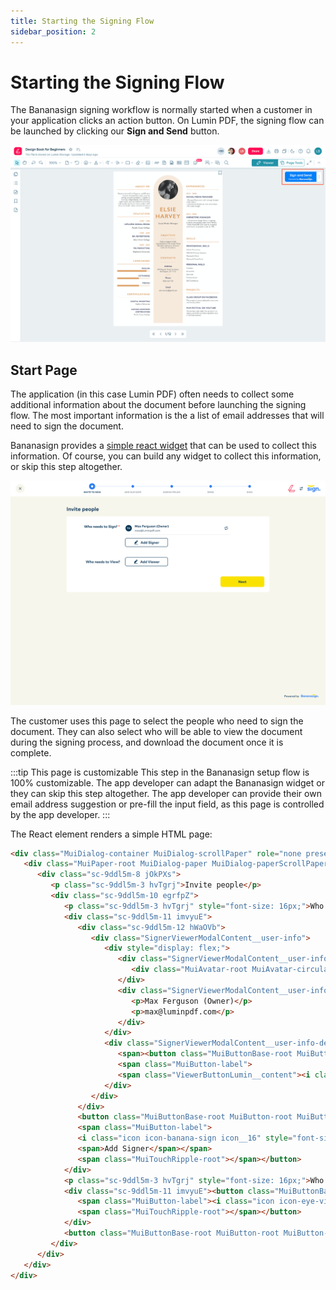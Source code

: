 ```yaml
---
title: Starting the Signing Flow
sidebar_position: 2
---
```


# Starting the Signing Flow

The Bananasign signing workflow is normally started when a customer in your application clicks an action button. On Lumin PDF, the signing flow can be launched by clicking our **Sign and Send** button.

![image](img/start-button.png)

## Start Page

The application (in this case Lumin PDF) often needs to collect some additional information about the document before launching the signing flow. The most important information is the a list of email addresses that will need to sign the document.


Bananasign provides a [simple react widget](https://github.com/luminpdf/bananasign-example) that can be used to collect this information. Of course, you can build any widget to collect this information, or skip this step altogether.

![image](img/start-page.png)

The customer uses this page to select the people who need to sign the document. They can also select who will be able to view the document during the signing process, and download the document once it is complete.

:::tip This page is customizable
This step in the Bananasign setup flow is 100% customizable. The app developer can adapt the Bananasign widget or they can skip this step altogether. The app developer can provide their own email address suggestion or pre-fill the input field, as this page is controlled by the app developer.
:::


The React element renders a simple HTML page:

```html
<div class="MuiDialog-container MuiDialog-scrollPaper" role="none presentation" tabindex="-1" style="opacity: 1; transition: opacity 225ms cubic-bezier(0.4, 0, 0.2, 1) 0ms;">
   <div class="MuiPaper-root MuiDialog-paper MuiDialog-paperScrollPaper MuiDialog-paperWidthFalse MuiDialog-paperFullScreen MuiPaper-elevation24 MuiPaper-rounded" role="dialog">
      <div class="sc-9ddl5m-8 jOkPXs">
         <p class="sc-9ddl5m-3 hvTgrj">Invite people</p>
         <div class="sc-9ddl5m-10 egrfpZ">
            <p class="sc-9ddl5m-3 hvTgrj" style="font-size: 16px;">Who needs to Sign?<span style="color: red;"> *</span></p>
            <div class="sc-9ddl5m-11 imvyuE">
               <div class="sc-9ddl5m-12 hWaOVb">
                  <div class="SignerViewerModalContent__user-info">
                     <div style="display: flex;">
                        <div class="SignerViewerModalContent__user-info-avatar MaterialAvatar MaterialAvatar__border MaterialAvatar__border--circle">
                           <div class="MuiAvatar-root MuiAvatar-circular MaterialAvatar__container  MuiAvatar-colorDefault" style="background-color: var(--color-success-50); width: 32px; height: 32px; font-size: 14px;">MF</div>
                        </div>
                        <div class="SignerViewerModalContent__user-info-text">
                           <p>Max Ferguson (Owner)</p>
                           <p>max@luminpdf.com</p>
                        </div>
                     </div>
                     <div class="SignerViewerModalContent__user-info-delete-button-wrapper">
                        <span><button class="MuiButtonBase-root MuiButton-root MuiButton-text ViewerButtonMaterial ViewerButtonLumin square ViewerActionButton   inactive icon" tabindex="0" type="button" href="" data-element="" aria-label="none" id="">
                        <span class="MuiButton-label">
                        <span class="ViewerButtonLumin__content"><i class="icon icon-repeat  icon__20" style="font-size: 20px;"></i></span></span><span class="MuiTouchRipple-root"></span></button></span>
                     </div>
                  </div>
               </div>
               <button class="MuiButtonBase-root MuiButton-root MuiButton-text sc-9ddl5m-14 gLOlwJ" tabindex="0" type="button">
               <span class="MuiButton-label">
               <i class="icon icon-banana-sign icon__16" style="font-size: 16px;"></i>
               <span>Add Signer</span></span>
               <span class="MuiTouchRipple-root"></span></button>
            </div>
            <p class="sc-9ddl5m-3 hvTgrj" style="font-size: 16px;">Who needs to View?</p>
            <div class="sc-9ddl5m-11 imvyuE"><button class="MuiButtonBase-root MuiButton-root MuiButton-text sc-9ddl5m-14 gLOlwJ" tabindex="0" type="button">
               <span class="MuiButton-label"><i class="icon icon-eye-view icon__16" style="font-size: 16px;"></i><span>Add Viewer</span></span>
               <span class="MuiTouchRipple-root"></span></button>
            </div>
            <button class="MuiButtonBase-root MuiButton-root MuiButton-text sc-9ddl5m-15 kRSEBo" tabindex="0" type="button" data-lumin-btn-name="nextToAddDueDate" data-lumin-btn-purpose="Next to add due date step of Bananasign"><span class="MuiButton-label">Next</span><span class="MuiTouchRipple-root"></span></button>
         </div>
      </div>
   </div>
</div>
```
